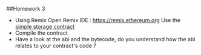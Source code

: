 ##Homework 3
- Using Remix
Open Remix IDE : https://remix.ethereum.org
Use the [simple storage contract](https://gist.github.com/extropyCoder/c0210a05d2e122c63bbe25d2477f95cd)
- Compile the contract
- Have a look at the abi and the bytecode, do you understand how the abi relates
to your contract's code ?